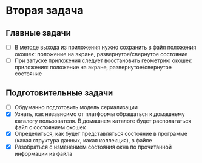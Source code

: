 # Вторая задача

## Главные задачи
- [ ] В методе выхода из приложения нужно сохранить в файл положения
окошек: положение на экране, развернутое/свернутое состояние
- [ ] При запуске приложения следует восстановить геометрию окошек
приложения: положение на экране, развернутое/свернутое состояние

## Подготовительные задачи
- [ ] Обдуманно подготовить модель сериализации
- [x] Узнать, как независимо от платформы обращаться к домашнему каталогу
пользователя. В домашнем каталоге будет располагаться файл с состоянием окошек
- [x] Определиться, как будет представляться состояние в программе (какая 
  структура данных, какая коллекция), в файле
- [x] Разобраться с изменением состояния окна по прочитанной информации
  из файла
